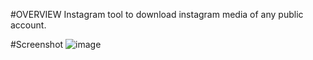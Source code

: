 
#OVERVIEW
    Instagram tool to download instagram media of any public account.
    
#Screenshot
    ![image](https://user-images.githubusercontent.com/78557222/124252963-2979b300-db45-11eb-8b40-bbaec97ada0b.png)
